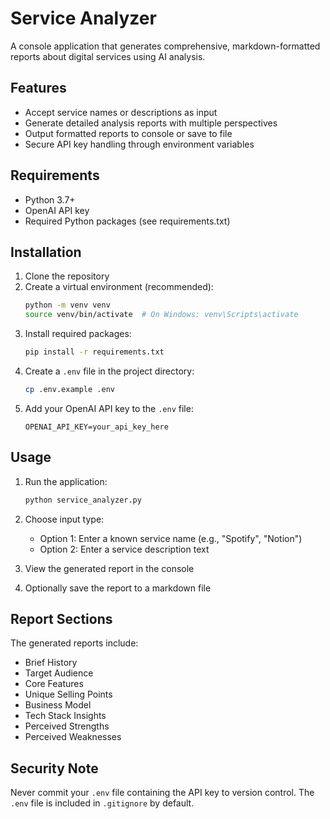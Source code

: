 # Service Analyzer

A console application that generates comprehensive, markdown-formatted reports about digital services using AI analysis.

## Features

- Accept service names or descriptions as input
- Generate detailed analysis reports with multiple perspectives
- Output formatted reports to console or save to file
- Secure API key handling through environment variables

## Requirements

- Python 3.7+
- OpenAI API key
- Required Python packages (see requirements.txt)

## Installation

1. Clone the repository
2. Create a virtual environment (recommended):
   ```bash
   python -m venv venv
   source venv/bin/activate  # On Windows: venv\Scripts\activate
   ```
3. Install required packages:
   ```bash
   pip install -r requirements.txt
   ```
4. Create a `.env` file in the project directory:
   ```bash
   cp .env.example .env
   ```
5. Add your OpenAI API key to the `.env` file:
   ```
   OPENAI_API_KEY=your_api_key_here
   ```

## Usage

1. Run the application:
   ```bash
   python service_analyzer.py
   ```

2. Choose input type:
   - Option 1: Enter a known service name (e.g., "Spotify", "Notion")
   - Option 2: Enter a service description text

3. View the generated report in the console

4. Optionally save the report to a markdown file

## Report Sections

The generated reports include:
- Brief History
- Target Audience
- Core Features
- Unique Selling Points
- Business Model
- Tech Stack Insights
- Perceived Strengths
- Perceived Weaknesses

## Security Note

Never commit your `.env` file containing the API key to version control. The `.env` file is included in `.gitignore` by default. 